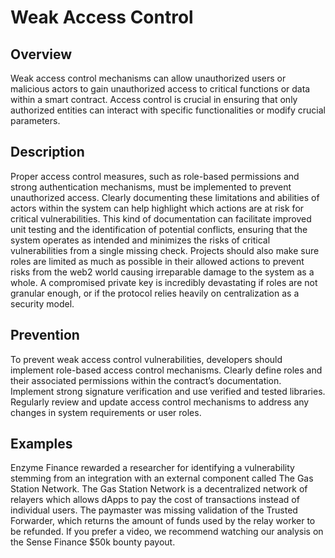 # Weak Access Control

## Overview

Weak access control mechanisms can allow unauthorized users or malicious actors to gain unauthorized access to critical functions or data within a smart contract. Access control is crucial in ensuring that only authorized entities can interact with specific functionalities or modify crucial parameters.

## Description

Proper access control measures, such as role-based permissions and strong authentication mechanisms, must be implemented to prevent unauthorized access. Clearly documenting these limitations and abilities of actors within the system can help highlight which actions are at risk for critical vulnerabilities. This kind of documentation can facilitate improved unit testing and the identification of potential conflicts, ensuring that the system operates as intended and minimizes the risks of critical vulnerabilities from a single missing check. Projects should also make sure roles are limited as much as possible in their allowed actions to prevent risks from the web2 world causing irreparable damage to the system as a whole. A compromised private key is incredibly devastating if roles are not granular enough, or if the protocol relies heavily on centralization as a security model.

## Prevention

To prevent weak access control vulnerabilities, developers should implement role-based access control mechanisms. Clearly define roles and their associated permissions within the contract’s documentation. Implement strong signature verification and use verified and tested libraries. Regularly review and update access control mechanisms to address any changes in system requirements or user roles.

## Examples

Enzyme Finance rewarded a researcher for identifying a vulnerability stemming from an integration with an external component called The Gas Station Network. The Gas Station Network is a decentralized network of relayers which allows dApps to pay the cost of transactions instead of individual users. The paymaster was missing validation of the Trusted Forwarder, which returns the amount of funds used by the relay worker to be refunded. If you prefer a video, we recommend watching our analysis on the Sense Finance $50k bounty payout.
